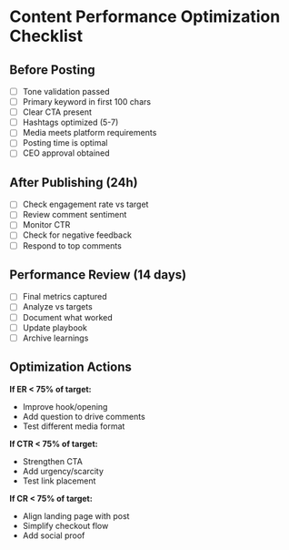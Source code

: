 # Content Performance Optimization Checklist

## Before Posting

- [ ] Tone validation passed
- [ ] Primary keyword in first 100 chars
- [ ] Clear CTA present
- [ ] Hashtags optimized (5-7)
- [ ] Media meets platform requirements
- [ ] Posting time is optimal
- [ ] CEO approval obtained

## After Publishing (24h)

- [ ] Check engagement rate vs target
- [ ] Review comment sentiment
- [ ] Monitor CTR
- [ ] Check for negative feedback
- [ ] Respond to top comments

## Performance Review (14 days)

- [ ] Final metrics captured
- [ ] Analyze vs targets
- [ ] Document what worked
- [ ] Update playbook
- [ ] Archive learnings

## Optimization Actions

**If ER < 75% of target:**

- Improve hook/opening
- Add question to drive comments
- Test different media format

**If CTR < 75% of target:**

- Strengthen CTA
- Add urgency/scarcity
- Test link placement

**If CR < 75% of target:**

- Align landing page with post
- Simplify checkout flow
- Add social proof
